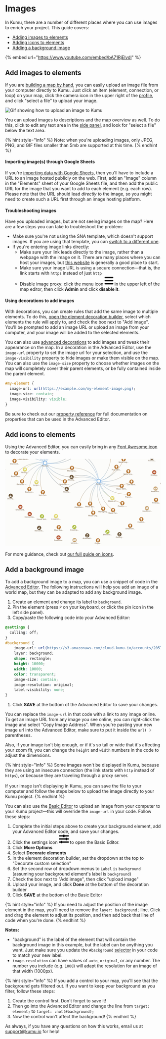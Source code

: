 # Images

In Kumu, there are a number of different places where you can use images to enrich your project. This guide covers:

* [Adding images to elements](images.md#add-images-to-elements)
* [Adding icons to elements](images.md#add-icons-to-elements)
* [Adding a background image](images.md#add-a-background-image)

{% embed url="https://www.youtube.com/embed/bA71RjEIvdI" %}

## Add images to elements

If you are [building a map by hand](../getting-started/first-steps.md#build-your-map-by-hand), you can easily upload an image file from your computer directly to Kumu. Just click an item (element, connection, or loop) on your map, click the camera icon in the upper right of the [profile](profiles.md), and click "select a file" to upload your image.

![Gif showing how to upload an image to Kumu](../images/upload-image.gif)

You can upload images to descriptions and the map overview as well. To do this, click to edit any text area in the [side panel](../overview/map-editor.md#side-panel), and look for "select a file" below the text area.

{% hint style="info" %}
Note: when you're uploading images, only JPEG, PNG, and GIF files smaller than 5mb are supported at this time.
{% endhint %}

#### Importing image(s) through Google Sheets

If you're [importing data with Google Sheets](import/), then you'll have to include a URL to an image hosted publicly on the web. First, add an "Image" column in the "Elements" sheet of your Google Sheets file, and then add the public URL for the image that you want to add to each element (e.g. each row). Please note that the URL should lead _directly_ to the image, so you might need to create such a URL first through an image hosting platform.

#### Troubleshooting images

Have you uploaded images, but are not seeing images on the map? Here are a few steps you can take to troubleshoot the problem:

* Make sure you're not using the SNA template, which doesn't support images. If you are using that template, you can [switch to a different one](templates.md#switching-templates).
* If you're entering image links directly:
  * Make sure your link leads directly to the image, rather than a webpage with the image on it. There are many places where you can host your images, but [this website](https://imgbb.com/) is generally a good place to start.
  * Make sure your image URL is using a secure connection—that is, the link starts with `https` instead of just `http`
  * Disable image proxy: click the menu icon ![](../icons/bars.svg) in the upper left of the map editor, then click **Admin** and click **disable it**.

#### Using decorations to add images

With decorations, you can create rules that add the same image to multiple elements. To do this, [open the element decoration builder](decorate.md#refine-your-decorations), select which elements the rule will apply to, and check the box next to "Add image". You'll be prompted to add an image URL or upload an image from your computer, and your image will be added to the selected elements.

You can also use [advanced decorations](decorate.md#decorate-in-the-advanced-editor) to add images and tweak their appearance on the map. In a decoration in the Advanced Editor, use the `image-url` property to set the image url for your selection, and use the `image-visibility` property to hide images or make them visible on the map. You can also use the `image-size` property to choose whether images on the map will completely cover their parent elements, or be fully contained inside the parent element.

```scss
#my-element {
  image-url: url(https://example.com/my-element-image.png);
  image-size: contain;
  image-visibility: visible;
}
```

Be sure to check out our [property reference](property-reference.md) for full documentation on properties that can be used in the Advanced Editor.

## Add icons to elements

Using the Advanced Editor, you can easily bring in any [Font Awesome icon](https://fontawesome.com/icons) to decorate your elements.

![elements with icons to show element type](../images/icons.png)

For more guidance, check out [our full guide on icons](icons.md).

## Add a background image

To add a background image to a map, you can use a snippet of code in the [Advanced Editor](../overview/view-editors.md#advanced-editor). The following instructions will help you add an image of a world map, but they can be adapted to add any background image.

1. Create an element and change its label to `background`.
2. Pin the element (press `P` on your keyboard, or click the pin icon in the left side panel).
3. Copy/paste the following code into your Advanced Editor:

```scss
@settings {
  culling: off;
}
#background {
    image-url: url(https://s3.amazonaws.com/cloud.kumu.io/accounts/2057/201677/44522144-b11e-48dd-96b1-aeca8c3592d9.png);
    layer: background;
    shape: rectangle;
    height: 10000;
    width: 10000;
    color: transparent;
    image-size: contain;
    image-resolution: original;
    label-visibility: none;
}
```

1. Click **SAVE** at the bottom of the Advanced Editor to save your changes.

You can replace the `image-url` in that code with a link to any image online. To get an image URL from any image you see online, you can right-click the image and select "Copy Image Address". When you're pasting your new image url into the Advanced Editor, make sure to put it inside the `url( )` parentheses.

Also, if your image isn't big enough, or if it's so tall or wide that it's affecting your zoom fit, you can change the `height` and `width` numbers in the code to adjust the dimensions.

{% hint style="info" %}
Some images won't be displayed in Kumu, because they are using an insecure connection (the link starts with `http` instead of `https`), or because they are traveling through a proxy server.\
\
If your image isn't displaying in Kumu, you can save the file to your computer and follow the steps below to upload the image directly to your Kumu project.
{% endhint %}

You can also use the [Basic Editor](../overview/view-editors.md#basic-editor) to upload an image from your computer to your Kumu project—this will override the `image-url` in your code. Follow these steps:

1. Complete the initial steps above to create your background element, add your Advanced Editor code, and save your changes.
2. Click the settings icon ![](../icons/sliders-h.svg) to open the Basic Editor.
3. Click **More Options**
4. Select **Decorate elements**
5. In the element decoration builder, set the dropdown at the top to "Decorate custom selection"
6. Set the second row of dropdown menus to `Label` `is` `background` (assuming your background element's label is `background`)
7. Check the box next to "Add image", then click "upload image"
8. Upload your image, and click **Done** at the bottom of the decoration builder
9. Click **SAVE** at the bottom of the Basic Editor

{% hint style="info" %}
If you need to adjust the position of the image element in the map, you'll need to remove the `layer: background;` line. Click and drag the element to adjust its position, and then add back that line of code when you're done.
{% endhint %}

**Notes:**

* "background" is the label of the element that will contain the background image in this example, but the label can be anything you want. Just make sure you update the `#background` [selector](selectors.md) in your code to match your new label.
* `image-resolution` can have values of `auto`, `original`, or any number. The number you include (e.g. `1000`) will adapt the resolution for an image of that width (1000px).

{% hint style="info" %}
If you add a control to your map, you'll see that the background gets filtered out. If you want to keep your background as you filter, follow these steps:

1. Create the control first. Don't forget to save it!
2. Then go into the Advanced Editor and change the line from `target: element;` to `target: :not(#background);`
3. Now the control won't affect the background!
{% endhint %}

As always, if you have any questions on how this works, email us at [support@kumu.io](mailto:support@kumu.io) for help!
